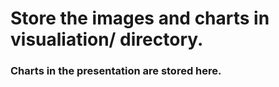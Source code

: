 # Store the images and charts in visualiation/ directory.
### Charts in the presentation are stored here.